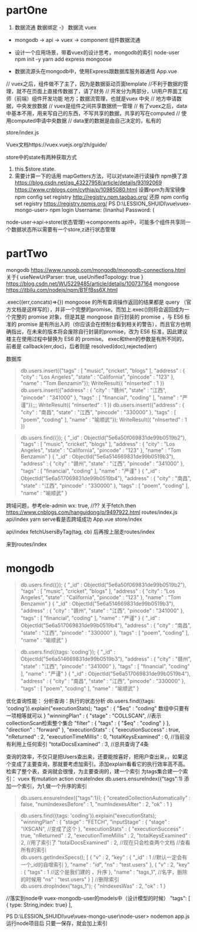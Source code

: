 # partOne
1. 数据流通
数据绑定 -》 数据流
vuex
- mongodb -> api -> vuex -> component
组件数据流通
- 设计一个应用场景，带着vuex的设计思考，mongodb的索引
node-user 
 npm init -y 
 yarn add express mongoose

 - 数据流源头在mongodb中，使用Express跟数据库服务器通信
 App.vue

// vuex之后，组件做不了主了，因为是数据驱动页面template
//不利于数据的管理，就不在页面上直接传数据了，请了财务
// 开发分为两部分，UI用户界面工程师（前端）组件开发功能 地方；数据流管理，也就是vuex 中央
// 地方申请数据，中央发放数据
// vuex是组件之间共享数据统一管理
// 有了vuex之后，data中基本不用，用来写自己的东西，不写共享的数据，共享的写在computed
// 使用computed申请中央数据
// data里的数据是由自己决定的，私有的

store/index.js

Vuex文档https://vuex.vuejs.org/zh/guide/

store中的state有两种获取方式
1. this.$store.state.
2. 需要计算一下的话用
mapGetters方法，可以对state进行读操作
npm换了源
https://blog.csdn.net/qq_43227958/article/details/93192069
https://www.cnblogs.com/cythia/p/10985080.html
设置npm为淘宝镜像
npm config set registry http://registry.npm.taobao.org/
还原
npm config set registry https://registry.npmjs.org/
PS D:\LESSION_SHUIDI\vue\vuex-mongo-user> npm login
Username: (linanhu)
Password: (<default hidden>)
Email: (this IS public) (1919412022@qq.com)
Logged in as linanhu on http://registry.npm.taobao.org/.

node-user->api->store(状态管理)->components
api中，可能多个组件共享同一个数据状态所以需要有一个store,z进行状态管理

# partTwo
mongodb
https://www.runoob.com/mongodb/mongodb-connections.html
关于{ useNewUrlParser: true, useUnifiedTopology: true }
https://blog.csdn.net/WU5229485/article/details/100737164
mongoose
https://itbilu.com/nodejs/npm/B1FfBss6X.html

.exec((err,concats)=>{})
 mongoose 的所有查询操作返回的结果都是 query （官方文档是这样写的），并非一个完整的promise。而加上.exec()则将会返回成为一个完整的 promise 对象，但是其是 mongoose 自行封装的 promise ，与 ES6 标准的 promise 是有所出入的（你应该会在控制台看到相关的警告），而且官方也明确指出，在未来的版本将会废除自行封装的promise，改为 ES6 标准，因此建议楼主在使用过程中替换为 ES6 的 promise。
 exec和then的参数是有所不同的，前者是 callback(err,doc)，后者则是 resolved(doc),rejected(err)

数据库
> db.users.insert({"tags" : [ "music", "cricket", "blogs" ], "address" : { "city" : "Los Angeles", "state" : "California", "pincode" : "123" }, "name" : "Tom Benzamin"});
WriteResult({ "nInserted" : 1 })
> db.users.insert({"address" : { "city" : "赣州", "state" : "江西", "pincode" : "341000" }, "tags" : [ "financial", "coding" ], "name" : "严谨"});;;
WriteResult({ "nInserted" : 1 })
> db.users.insert({"address" : { "city" : "南昌", "state" : "江西", "pincode" : "330000" }, "tags" : [ "poem", "coding" ], "name" : "喻顺武"});
WriteResult({ "nInserted" : 1 })

> db.users.find({});
{ "_id" : ObjectId("5e6a50f069831de99b0519b2"), "tags" : [ "music", "cricket", "blogs" ], "address" : { "city" : "Los Angeles", "state" : "California", "pincode" : "123" }, "name" : "Tom Benzamin" }
{ "_id" : ObjectId("5e6a514669831de99b0519b3"), "address" : { "city" : "赣州", "state" : "江西", "pincode" : "341000" }, "tags" : [ "financial", "coding" ], "name" : "严谨" }
{ "_id" : ObjectId("5e6a517069831de99b0519b4"), "address" : { "city" : "南昌", "state" : "江西", "pincode" : "330000" }, "tags" : [ "poem", "coding" ], "name" : "喻顺武" }
>

跨域问题，参考ele-admin
wx: true, //??
关于fetch.then https://www.cnblogs.com/hanguidong/p/9497922.html
routes/index.js
api/index yarn serve看是否跨域成功
App.vue
store/index

api/index fetchUsersByTag(tag, cb) 后再按上层走routes/index

来到routes/index

# mongodb
> db.users.find({});                                                                                          { "_id" : ObjectId("5e6a50f069831de99b0519b2"), "tags" : [ "music", "cricket", "blogs" ], "address" : { "city" : "Los Angeles", "state" : "California", "pincode" : "123" }, "name" : "Tom Benzamin" }                                          { "_id" : ObjectId("5e6a514669831de99b0519b3"), "address" : { "city" : "赣州", "state" : "江西", "pincode" : "341000" }, "tags" : [ "financial", "coding" ], "name" : "严谨" }                                                                  { "_id" : ObjectId("5e6a517069831de99b0519b4"), "address" : { "city" : "南昌", "state" : "江西", "pincode" : "330000" }, "tags" : [ "poem", "coding" ], "name" : "喻顺武" }                                   

> db.users.find({tags: 'coding'});                                                                                      { "_id" : ObjectId("5e6a514669831de99b0519b3"), "address" : { "city" : "赣州", "state" : "江西", "pincode" : "341000" }, "tags" : [ "financial", "coding" ], "name" : "严谨" }                                                                  { "_id" : ObjectId("5e6a517069831de99b0519b4"), "address" : { "city" : "南昌", "state" : "江西", "pincode" : "330000" }, "tags" : [ "poem", "coding" ], "name" : "喻顺武" }   

优化查询性能：
分析查询：执行的状态分析
db.users.find({tags: 'coding'}).explain("executionStats);
 "tags" : {
           "$eq" : "coding"  数组中只要有一项相等就可以
          }
 "winningPlan" : {
                    "stage" : "COLLSCAN",   //表示collectionScan检索整个集合
                    "filter" : {
                            "tags" : {
                                    "$eq" : "coding"
                            }
                    },
                    "direction" : "forward"
            },
"executionStats" : {
                "executionSuccess" : true,
                "nReturned" : 2,
                "executionTimeMillis" : 0,
                "totalKeysExamined" : 0, //当前没有利用上任何索引
                "totalDocsExamined" : 3, //总共查询了4条

查询的效率，不仅只是把Users查出来，还要能按喜好，把用户查出来，，如果这个变成了主要查询，那就要考虑加索引。添加explain看看它的执行效率高不高。
检索了整个表，查询就会很慢，为主要查询的，建一个索引
为tags集合建一个索引：
vuex 有mutation action
createIndex
db.users.ensureIndex({"tags":1) 添加一个索引，为1,做一个升序的索引

> db.users.ensureIndex({"tags":1});
{
        "createdCollectionAutomatically" : false,
        "numIndexesBefore" : 1,
        "numIndexesAfter" : 2,
        "ok" : 1
}

> db.users.find({tags: 'coding'}).explain("executionStats);
"winningPlan" : {
                    "stage" : "FETCH",
                    "inputStage" : {
                            "stage" : "IXSCAN", //变成了这个
 },
        "executionStats" : {
                "executionSuccess" : true,
                "nReturned" : 2,
                "executionTimeMillis" : 2, 
                "totalKeysExamined" : 2, //用了索引了
                "totalDocsExamined" : 2, //现在只会检查两个文档
//查看所有的索引   
> db.users.getIndexSpecs();
[
        {
                "v" : 2,
                "key" : {
                        "_id" : 1  //默认一定会有一个_id的自增索引
                },
                "name" : "_id_",
                "ns" : "test.users"
        },
        {
                "v" : 2,
                "key" : {
                        "tags" : 1 //这个是我们建的 ，升序
                },
                "name" : "tags_1", //名字，删除的时候用
                "ns" : "test.users"
        }
]
//删除索引
> db.users.dropIndex("tags_1");
{ "nIndexesWas" : 2, "ok" : 1 }

//落实到node中
vuex-mongodb-user的models中（设计模型的时候）
"tags": [
        { type: String,index: true}
    ],

PS D:\LESSION_SHUIDI\vue\vuex-mongo-user\node-user> nodemon app.js运行node项目后
只要一保存，就会加上索引